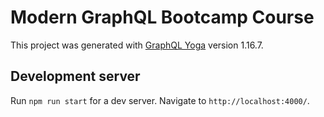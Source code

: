 # Modern GraphQL Bootcamp Course

This project was generated with [GraphQL Yoga](https://www.npmjs.com/package/graphql-yoga) version 1.16.7.

## Development server

Run `npm run start` for a dev server. Navigate to `http://localhost:4000/`.
